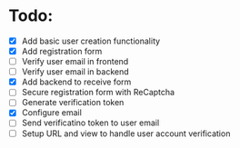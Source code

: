 # Todo:
- [x] Add basic user creation functionality
- [x] Add registration form
- [ ] Verify user email in frontend
- [ ] Verify user email in backend
- [x] Add backend to receive form
- [ ] Secure registration form with ReCaptcha 
- [ ] Generate verification token
- [x] Configure email
- [ ] Send verificatino token to user email
- [ ] Setup URL and view to handle user account verification